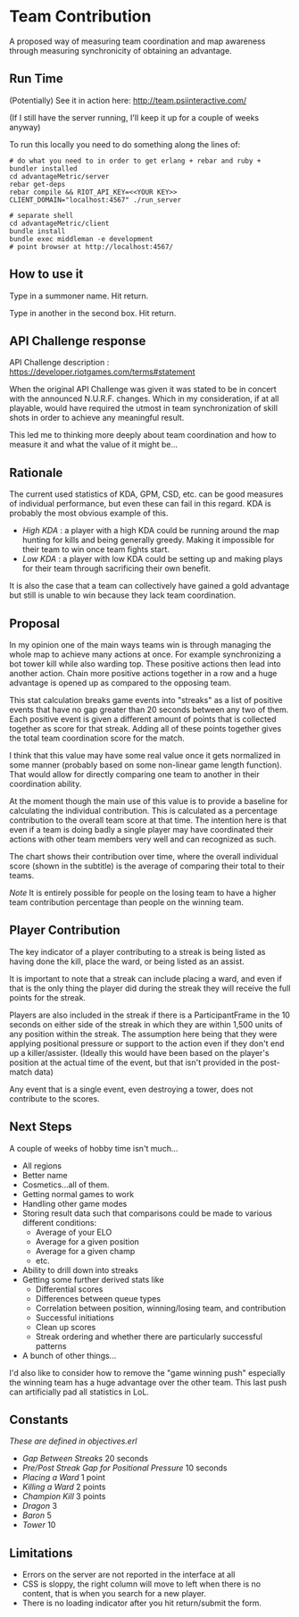 # Team Contribution

A proposed way of measuring team coordination and map awareness through
measuring synchronicity of obtaining an advantage.


## Run Time

(Potentially) See it in action here: http://team.psiinteractive.com/

(If I still have the server running, I'll keep it up for a couple of weeks anyway)

To run this locally you need to do something along the lines of:

```shell
# do what you need to in order to get erlang + rebar and ruby + bundler installed
cd advantageMetric/server
rebar get-deps
rebar compile && RIOT_API_KEY=<<YOUR KEY>> CLIENT_DOMAIN="localhost:4567" ./run_server

# separate shell
cd advantageMetric/client
bundle install
bundle exec middleman -e development
# point browser at http://localhost:4567/
```

## How to use it

Type in a summoner name.  Hit return.

Type in another in the second box.  Hit return.

## API Challenge response

API Challenge description : https://developer.riotgames.com/terms#statement

When the original API Challenge was given it was stated to be in concert
with the announced N.U.R.F. changes.  Which in my consideration, if at
all playable, would have required the utmost in team synchronization of
skill shots in order to achieve any meaningful result.

This led me to thinking more deeply about team coordination and how to 
measure it and what the value of it might be...

## Rationale

The current used statistics of KDA, GPM, CSD, etc. can be good measures of
individual performance, but even these can fail in this regard.  KDA is
probably the most obvious example of this.

* *High KDA* : a player with a high KDA could be running around the map hunting
	for kills and being generally greedy.  Making it impossible for their team to
	win once team fights start.
* *Low KDA* : a player with low KDA could be setting up and making plays for
	their team through sacrificing their own benefit.

It is also the case that a team can collectively have gained a gold advantage
but still is unable to win because they lack team coordination.

## Proposal

In my opinion one of the main ways teams win is through managing
the whole map to achieve many actions at once.  For example synchronizing a
bot tower kill while also warding top.  These positive actions then lead into
another action.  Chain more positive actions together in a row and a huge
advantage is opened up as compared to the opposing team.

This stat calculation breaks game events into "streaks" as a list of positive
events that have no gap greater than 20 seconds between any two of them.
Each positive event is given a different amount of points that is collected
together as score for that streak.  Adding all of these points together gives
the total team coordination score for the match.

I think that this value may have some real value once it gets normalized in
some manner (probably based on some non-linear game length function).  That
would allow for directly comparing one team to another in their coordination
ability.

At the moment though the main use of this value is to provide a baseline
for calculating the individual contribution.  This is calculated as a
percentage contribution to the overall team score at that time.  The 
intention here is that even if a team is doing badly a single player
may have coordinated their actions with other team members very well
and can recognized as such.

The chart shows their contribution over time, where the overall individual
score (shown in the subtitle) is the average of comparing their total to their teams.

*Note* It is entirely possible for people on the losing team to have
a higher team contribution percentage than people on the winning team.

## Player Contribution

The key indicator of a player contributing to a streak is being listed
as having done the kill, place the ward, or being listed as an assist.

It is important to note that a streak can include placing a ward, and
even if that is the only thing the player did during the streak they
will receive the full points for the streak.

Players are also included in the streak if there is a ParticipantFrame
in the 10 seconds on either side of the streak in which they are within
1,500 units of any position within the streak.  The assumption here
being that they were applying positional pressure or support to the
action even if they don't end up a killer/assister.  (Ideally this
would have been based on the player's position at the actual time
of the event, but that isn't provided in the post-match data)

Any event that is a single event, even destroying a tower, does not
contribute to the scores.

## Next Steps

A couple of weeks of hobby time isn't much...

* All regions
* Better name
* Cosmetics...all of them.
* Getting normal games to work
* Handling other game modes
* Storing result data such that comparisons could be made to various
	different conditions:
	* Average of your ELO
	* Average for a given position
	* Average for a given champ
	* etc.
* Ability to drill down into streaks
* Getting some further derived stats like
	* Differential scores
	* Differences between queue types
	* Correlation between position, winning/losing team, and contribution
	* Successful initiations
	* Clean up scores
	* Streak ordering and whether there are particularly
	successful patterns
* A bunch of other things...

I'd also like to consider how to remove the "game winning push"
especially the winning team has a huge advantage over the other
team.  This last push can artificially pad all statistics in LoL.

## Constants

_These are defined in objectives.erl_

* *Gap Between Streaks* 20 seconds
* *Pre/Post Streak Gap for Positional Pressure* 10 seconds
* *Placing a Ward* 1 point
* *Killing a Ward* 2 points
* *Champion Kill* 3 points
* *Dragon* 3
* *Baron* 5
* *Tower* 10

## Limitations

* Errors on the server are not reported in the interface at all
* CSS is sloppy, the right column will move to left when there is
	no content, that is when you search for a new player.
* There is no loading indicator after you hit return/submit the
	form.
